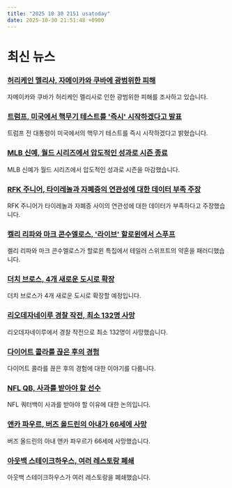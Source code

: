 ```yaml
---
title: "2025 10 30 2151 usatoday"
date: 2025-10-30 21:51:48 +0900
---
```


# 최신 뉴스

### [허리케인 멜리사, 자메이카와 쿠바에 광범위한 피해](https://www.usatoday.com/story/news/nation/2025/10/30/hurricane-melissa-caribbean-live-updates/86974404007/)
 자메이카와 쿠바가 허리케인 멜리사로 인한 광범위한 피해를 조사하고 있습니다.
### [트럼프, 미국에서 핵무기 테스트를 '즉시' 시작하겠다고 발표](https://www.usatoday.com/story/news/politics/2025/10/29/donald-trump-nuclear-weapons-testing-united-states/86975833007/)
 트럼프 전 대통령이 미국에서의 핵무기 테스트를 즉시 시작하겠다고 밝혔습니다.
### [MLB 신예, 월드 시리즈에서 압도적인 성과로 시즌 종료](https://www.usatoday.com/story/sports/mlb/columnist/gabe-lacques/2025/10/30/yrey-yesavage-blue-jays-world-series/86979102007/)
 MLB 신예가 월드 시리즈에서 압도적인 성과로 시즌을 마감했습니다.
### [RFK 주니어, 타이레놀과 자폐증의 연관성에 대한 데이터 부족 주장](https://www.usatoday.com/story/news/politics/2025/10/29/health-chief-insufficient-data-tylenol-causes-autism/86972118007/)
 RFK 주니어가 타이레놀과 자폐증 사이의 연관성에 대한 데이터가 부족하다고 주장했습니다.
### [켈리 리파와 마크 콘수엘로스, '라이브' 할로윈에서 스푸프](https://www.usatoday.com/story/entertainment/tv/2025/10/30/kelly-ripa-mark-consuelos-live-halloween-taylor-swift-travis-kelce-engagement/86855473007/)
 켈리 리파와 마크 콘수엘로스가 할로윈 특집에서 테일러 스위프트의 약혼을 패러디했습니다.
### [더치 브로스, 4개 새로운 도시로 확장](https://www.usatoday.com/story/money/food/2025/10/30/dutch-bros-new-stores-locations/86968541007/)
 더치 브로스가 4개 새로운 도시로 확장할 예정입니다.
### [리오데자네이루 경찰 작전, 최소 132명 사망](https://www.usatoday.com/story/news/world/2025/10/29/rio-de-janeiro-brazil-police-raids-kill-132-gang-raids/86968287007/)
 리오데자네이루에서 경찰 작전으로 최소 132명이 사망했습니다.
### [다이어트 콜라를 끊은 후의 경험](https://www.usatoday.com/story/life/health-wellness/2025/10/29/soda-health-side-effects-quitting-caffeine/86585472007/)
 다이어트 콜라를 끊은 후의 경험에 대한 이야기를 다룹니다.
### [NFL QB, 사과를 받아야 할 선수](https://www.usatoday.com/story/sports/nfl/vikings/2025/10/29/carson-wentz-injury-minnesota-vikings-kevin-oconnell/86940269007/)
 NFL 쿼터백이 사과를 받아야 할 이유에 대한 논의입니다.
### [앤카 파우르, 버즈 올드린의 아내가 66세에 사망](https://www.usatoday.com/story/entertainment/celebrities/2025/10/30/anca-faur-death-buzz-aldrin-wife-dies/86981302007/)
 버즈 올드린의 아내 앤카 파우르가 66세에 사망했습니다.
### [아웃백 스테이크하우스, 여러 레스토랑 폐쇄](https://www.usatoday.com/story/money/food/2025/10/29/outback-steakhouse-closing-restaurants/86968157007/)
 아웃백 스테이크하우스가 여러 레스토랑을 폐쇄했습니다.